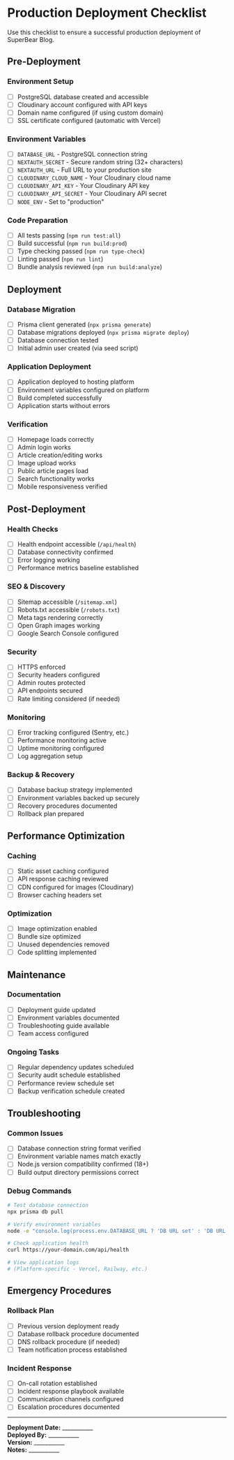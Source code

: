 # Production Deployment Checklist

Use this checklist to ensure a successful production deployment of SuperBear Blog.

## Pre-Deployment

### Environment Setup
- [ ] PostgreSQL database created and accessible
- [ ] Cloudinary account configured with API keys
- [ ] Domain name configured (if using custom domain)
- [ ] SSL certificate configured (automatic with Vercel)

### Environment Variables
- [ ] `DATABASE_URL` - PostgreSQL connection string
- [ ] `NEXTAUTH_SECRET` - Secure random string (32+ characters)
- [ ] `NEXTAUTH_URL` - Full URL to your production site
- [ ] `CLOUDINARY_CLOUD_NAME` - Your Cloudinary cloud name
- [ ] `CLOUDINARY_API_KEY` - Your Cloudinary API key
- [ ] `CLOUDINARY_API_SECRET` - Your Cloudinary API secret
- [ ] `NODE_ENV` - Set to "production"

### Code Preparation
- [ ] All tests passing (`npm run test:all`)
- [ ] Build successful (`npm run build:prod`)
- [ ] Type checking passed (`npm run type-check`)
- [ ] Linting passed (`npm run lint`)
- [ ] Bundle analysis reviewed (`npm run build:analyze`)

## Deployment

### Database Migration
- [ ] Prisma client generated (`npx prisma generate`)
- [ ] Database migrations deployed (`npx prisma migrate deploy`)
- [ ] Database connection tested
- [ ] Initial admin user created (via seed script)

### Application Deployment
- [ ] Application deployed to hosting platform
- [ ] Environment variables configured on platform
- [ ] Build completed successfully
- [ ] Application starts without errors

### Verification
- [ ] Homepage loads correctly
- [ ] Admin login works
- [ ] Article creation/editing works
- [ ] Image upload works
- [ ] Public article pages load
- [ ] Search functionality works
- [ ] Mobile responsiveness verified

## Post-Deployment

### Health Checks
- [ ] Health endpoint accessible (`/api/health`)
- [ ] Database connectivity confirmed
- [ ] Error logging working
- [ ] Performance metrics baseline established

### SEO & Discovery
- [ ] Sitemap accessible (`/sitemap.xml`)
- [ ] Robots.txt accessible (`/robots.txt`)
- [ ] Meta tags rendering correctly
- [ ] Open Graph images working
- [ ] Google Search Console configured

### Security
- [ ] HTTPS enforced
- [ ] Security headers configured
- [ ] Admin routes protected
- [ ] API endpoints secured
- [ ] Rate limiting considered (if needed)

### Monitoring
- [ ] Error tracking configured (Sentry, etc.)
- [ ] Performance monitoring active
- [ ] Uptime monitoring configured
- [ ] Log aggregation setup

### Backup & Recovery
- [ ] Database backup strategy implemented
- [ ] Environment variables backed up securely
- [ ] Recovery procedures documented
- [ ] Rollback plan prepared

## Performance Optimization

### Caching
- [ ] Static asset caching configured
- [ ] API response caching reviewed
- [ ] CDN configured for images (Cloudinary)
- [ ] Browser caching headers set

### Optimization
- [ ] Image optimization enabled
- [ ] Bundle size optimized
- [ ] Unused dependencies removed
- [ ] Code splitting implemented

## Maintenance

### Documentation
- [ ] Deployment guide updated
- [ ] Environment variables documented
- [ ] Troubleshooting guide available
- [ ] Team access configured

### Ongoing Tasks
- [ ] Regular dependency updates scheduled
- [ ] Security audit schedule established
- [ ] Performance review schedule set
- [ ] Backup verification schedule created

## Troubleshooting

### Common Issues
- [ ] Database connection string format verified
- [ ] Environment variable names match exactly
- [ ] Node.js version compatibility confirmed (18+)
- [ ] Build output directory permissions correct

### Debug Commands
```bash
# Test database connection
npx prisma db pull

# Verify environment variables
node -e "console.log(process.env.DATABASE_URL ? 'DB URL set' : 'DB URL missing')"

# Check application health
curl https://your-domain.com/api/health

# View application logs
# (Platform-specific - Vercel, Railway, etc.)
```

## Emergency Procedures

### Rollback Plan
- [ ] Previous version deployment ready
- [ ] Database rollback procedure documented
- [ ] DNS rollback procedure (if needed)
- [ ] Team notification process established

### Incident Response
- [ ] On-call rotation established
- [ ] Incident response playbook available
- [ ] Communication channels configured
- [ ] Escalation procedures documented

---

**Deployment Date:** ___________  
**Deployed By:** ___________  
**Version:** ___________  
**Notes:** ___________